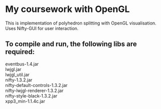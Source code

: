 My coursework with OpenGL
========================
This is implementation of polyhedron splitting with OpenGL visualisation.
Uses Nifty-GUI for user interaction.

To compile and run, the following libs are required:
------------------------------------------------
eventbus-1.4.jar  
lwjgl.jar  
lwjgl_util.jar  
nifty-1.3.2.jar  
nifty-default-controls-1.3.2.jar  
nifty-lwjgl-renderer-1.3.2.jar  
nifty-style-black-1.3.2.jar  
xpp3_min-1.1.4c.jar
